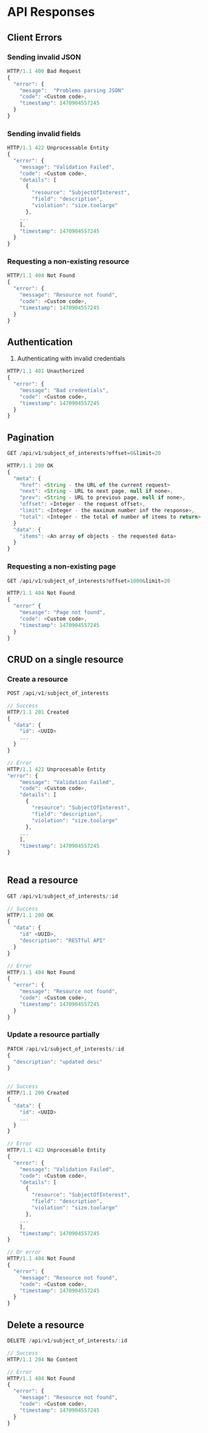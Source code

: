 # API Responses

## Client Errors

### Sending invalid JSON  

```javascript
HTTP/1.1 400 Bad Request
{
  "error": {
    "mesage":  "Problems parsing JSON"
    "code": <Custom code>,
    "timestamp": 1470904557245
  }
}

```
### Sending invalid fields

```javascript
HTTP/1.1 422 Unprocessable Entity
{
  "error": {
    "message": "Validation Failed",
    "code": <Custom code>,
    "details": [
      {
        "resource": "SubjectOfInterest",
        "field": "description",
        "violation": "size.toolarge"
      },
    ...
    ],
    "timestamp": 1470904557245
  }
}  
```
### Requesting a non-existing resource

```javascript
HTTP/1.1 404 Not Found
{
  "error": {
    "message": "Resource not found",
    "code": <Custom code>,
    "timestamp": 1470904557245
  }
}
```
## Authentication 
1. Authenticating with invalid credentials

```javascript
HTTP/1.1 401 Unauthorized
{
  "error": {
    "message": "Bad credentials",
    "code": <Custom code>,
    "timestamp": 1470904557245
  }
}
```

## Pagination

```javascript
GET /api/v1/subject_of_interests?offset=0&limit=20

HTTP/1.1 200 OK
{
  "meta": {
    "href": <String - the URL of the current request>
    "next": <String - URL to next page, null if none>,
    "prev": <String - URL to previous page, null if none>,
    "offset": <Integer - the request offset>,
    "limit": <Integer - the maximum number inf the response>,
    "total": <Integer - the total of number of items to return>
  }
  "data": {
    "items": <An array of objects - the requested data>
  }
}
```

### Requesting a non-existing page

```javascript
GET /api/v1/subject_of_interests?offset=1000&limit=20

HTTP/1.1 404 Not Found
{
  "error" {
    "mesasge": "Page not found",
    "code": <Custom code>,
    "timestamp": 1470904557245
  }
}

```

## CRUD on a single resource 

### Create a resource


```javascript
POST /api/v1/subject_of_interests

// Success
HTTP/1.1 201 Created
{
  "data": {
    "id": <UUID>
    ...
  }
}  

// Error
HTTP/1.1 422 Unprocesable Entity
"error": {
    "message": "Validation Failed",
    "code": <Custom code>,
    "details": [
      {
        "resource": "SubjectOfInterest",
        "field": "description",
        "violation": "size.toolarge"
      },
    ...
    ],
    "timestamp": 1470904557245
}
  
```

## Read a resource

```javascript
GET /api/v1/subject_of_interests/:id

// Success
HTTP/1.1 200 OK
{
  "data": {
    "id" <UUID>,
    "description": "RESTful API"
  }
}

// Error
HTTP/1.1 404 Not Found
{
  "error": {
    "message": "Resource not found",
    "code": <Custom code>,
    "timestamp": 1470904557245
  }
}
```

### Update a resource partially

```javascript
PATCH /api/v1/subject_of_interests/:id
{
  "description": "updated desc"
}


// Success
HTTP/1.1 200 Created
{
  "data": {
    "id": <UUID>
    ...
  }
}  

// Error
HTTP/1.1 422 Unprocesable Entity
{
  "error": {
    "message": "Validation Failed",
    "code": <Custom code>,
    "details": [
      {
        "resource": "SubjectOfInterest",
        "field": "description",
        "violation": "size.toolarge"
      },
    ...
    ],
    "timestamp": 1470904557245
}

// Or error
HTTP/1.1 404 Not Found
{
  "error": {
    "message": "Resource not found",
    "code": <Custom code>,
    "timestamp": 1470904557245
  }
}
```

## Delete a resource

```javascript
DELETE /api/v1/subject_of_interests/:id

// Success
HTTP/1.1 204 No Content

// Error
HTTP/1.1 404 Not Found
{
  "error": {
    "message": "Resource not found",
    "code": <Custom code>,
    "timestamp": 1470904557245
  }
}
```



